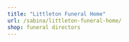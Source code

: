 ```yaml
---
title: "Littleton Funeral Home"
url: /sabina/littleton-funeral-home/
shop: funeral directors
---
```

